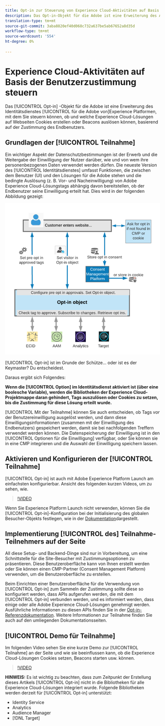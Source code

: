 ```yaml
---
title: Opt-in zur Steuerung von Experience Cloud-Aktivitäten auf Basis der Benutzerzustimmung verwenden
description: Das Opt-in-Objekt für die Adobe ist eine Erweiterung des Adobe Experience Platform Identity Service, mit dem Sie steuern können, ob und welche Experience Cloud-Lösungen auf Webseiten Cookies erstellen oder Beacons auslösen können, basierend auf der Zustimmung des Endbenutzers.
translation-type: tm+mt
source-git-commit: 3aba8820ef40d068c732a637be5ab67652a8d35d
workflow-type: tm+mt
source-wordcount: '554'
ht-degree: 0%

---
```



# Experience Cloud-Aktivitäten auf Basis der Benutzerzustimmung steuern

Das [!UICONTROL Opt-in] -Objekt für die Adobe ist eine Erweiterung des Identitätsdienstes [!UICONTROL für die Adobe von]Experience Platformen, mit dem Sie steuern können, ob und welche Experience Cloud-Lösungen auf Webseiten Cookies erstellen oder Beacons auslösen können, basierend auf der Zustimmung des Endbenutzers.

## Grundlagen der [!UICONTROL Teilnahme]

Ein wichtiger Aspekt der Datenschutzbestimmungen ist der Erwerb und die Weitergabe der Einwilligung der Nutzer darüber, wie und von wem ihre personenbezogenen Daten verwendet werden dürfen. Die neueste Version des [!UICONTROL Identitätsdienstes] umfasst Funktionen, die zwischen dem Benutzer (UI) und den Lösungen für die Adobe stehen und die bedingte Auslösung (z. B. Vor- und Nacheinwilligung) von Adobe Experience Cloud-Lösungstags abhängig davon bereitstellen, ob der Endbenutzer seine Einwilligung erteilt hat. Dies wird in der folgenden Abbildung gezeigt:

![Abbildung der Funktionsweise von [!UICONTROL Opt-in]](assets/opt-in.png)

[!UICONTROL Opt-in] ist im Grunde der Schütze... oder ist es der Keymaster? Du entscheidest.

Daraus ergibt sich Folgendes:

**Wenn die [!UICONTROL Option] im Identitätsdienst aktiviert ist (über eine boolesche Variable), werden die Bibliotheken der Experience Cloud-Projektmappe daran gehindert, Tags auszulösen oder Cookies zu setzen, bis die Zustimmung für diese Lösung erteilt wurde.**

[!UICONTROL Mit der Teilnahme] können Sie auch entscheiden, ob Tags *vor* der Benutzereinwilligung ausgelöst werden, und dann diese Einwilligungsinformationen (zusammen mit der Einwilligung des Endbenutzers) gespeichert werden, damit sie bei nachfolgenden Treffern verwendet werden können. Die Datenspeicherung der Einwilligung ist in den [!UICONTROL Optionen für die Einwilligung] verfügbar, oder Sie können sie in eine CMP integrieren und die Auswahl der Einwilligung speichern lassen.

## Aktivieren und Konfigurieren der [!UICONTROL Teilnahme]

[!UICONTROL Opt-in] ist auch mit Adobe Experience Platform Launch am einfachsten konfigurierbar. Ansicht des folgenden kurzen Videos, um zu sehen, wie.

>[!VIDEO](https://video.tv.adobe.com/v/26431/?quality=12)

Wenn Sie Experience Platform Launch nicht verwenden, können Sie die [!UICONTROL Opt-in]-Konfiguration bei der Initialisierung des globalen Besucher-Objekts festlegen, wie in der [Dokumentation](https://marketing.adobe.com/resources/help/en_US/mcvid/getting-started.html)dargestellt.

## Implementierung [!UICONTROL des] Teilnahme-Teilnehmers auf der Seite

All diese Setup- und Backend-Dinge sind nur in Vorbereitung, um eine Schnittstelle für die Site-Besucher mit Zustimmungsoptionen zu präsentieren. Diese Benutzeroberfläche kann von Ihnen erstellt werden oder Sie können einen CMP-Partner (Consent Management Platform) verwenden, um die Benutzeroberfläche zu erstellen.

Beim Einrichten einer Benutzeroberfläche für die Verwendung von [!UICONTROL Opt-in] zum Sammeln der Zustimmung sollte diese so konfiguriert werden, dass APIs aufgerufen werden, die mit dem [!UICONTROL Opt-in] verbunden werden, und es informiert werden, dass einige oder alle Adobe Experience Cloud-Lösungen genehmigt werden. Ausführliche Informationen zu diesen APIs finden Sie in der [Opt-in-Referenzdokumentation](https://marketing.adobe.com/resources/help/en_US/mcvid/api.html). Weitere Informationen zur Teilnahme finden Sie auch auf den umliegenden Dokumentationsseiten.

## [!UICONTROL Demo für Teilnahme]

Im folgenden Video sehen Sie eine kurze Demo zur [!UICONTROL Teilnahme] an der Seite und wie sie beeinflussen kann, ob die Experience Cloud-Lösungen Cookies setzen, Beacons starten usw. können.

>[!VIDEO](https://video.tv.adobe.com/v/26432/?quality=12)

**HINWEIS:** Es ist wichtig zu beachten, dass zum Zeitpunkt der Erstellung dieses Artikels [!UICONTROL Opt-in] nicht in die Bibliotheken für alle Experience Cloud-Lösungen integriert wurde. Folgende Bibliotheken werden derzeit für [!UICONTROL Opt-in] unterstützt:

* Identity Service
* Analytics
* Audience Manager
* [!DNL Target]
